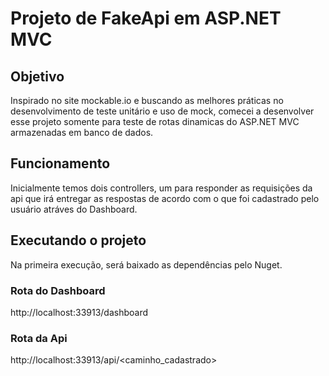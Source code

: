 # Projeto de FakeApi em ASP.NET MVC
## Objetivo

Inspirado no site mockable.io e buscando as melhores práticas no desenvolvimento de teste unitário e uso de mock, comecei a desenvolver esse projeto somente para teste de rotas dinamicas do ASP.NET MVC armazenadas em banco de dados.

## Funcionamento

Inicialmente temos dois controllers, um para responder as requisições da api que irá entregar as respostas de acordo com o que foi cadastrado pelo usuário atráves do Dashboard.

## Executando o projeto
Na primeira execução, será baixado as dependências pelo Nuget.

### Rota do Dashboard
http://localhost:33913/dashboard

### Rota da Api
http://localhost:33913/api/<caminho_cadastrado>

